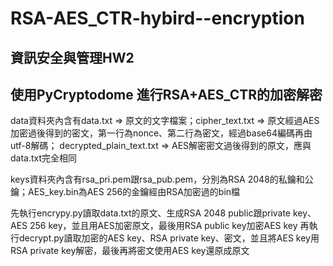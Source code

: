 # RSA-AES_CTR-hybird--encryption
## 資訊安全與管理HW2
## 使用PyCryptodome 進行RSA+AES_CTR的加密解密

data資料夾內含有data.txt => 原文的文字檔案；cipher_text.txt => 原文經過AES加密過後得到的密文，第一行為nonce、第二行為密文，經過base64編碼再由utf-8解碼；
decrypted_plain_text.txt => AES解密密文過後得到的原文，應與data.txt完全相同

keys資料夾內含有rsa_pri.pem跟rsa_pub.pem，分別為RSA 2048的私鑰和公鑰；AES_key.bin為AES 256的金鑰經由RSA加密過的bin檔

先執行encrypy.py讀取data.txt的原文、生成RSA 2048 public跟private key、AES 256 key，並且用AES加密原文，最後用RSA public key加密AES key
再執行decrypt.py讀取加密的AES key、RSA private key、密文，並且將AES key用RSA private key解密，最後再將密文使用AES key還原成原文
